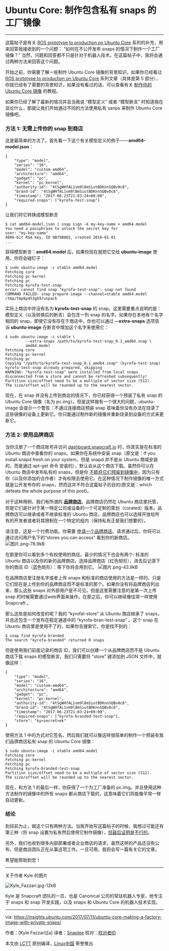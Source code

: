# Ubuntu Core: 制作包含私有 snaps 的工厂镜像
---
这篇帖子是有关 [ROS prototype to production on Ubuntu Core][1] 系列的补充，用来回答我接收到的一个问题： “如何在不公开发布 snaps 的情况下制作一个工厂镜像？” 当然，问题和回答都不只是针对于机器人技术。在这篇帖子中，我将会通过两种方法来回答这个问题。

开始之前，你需要了解一些制作 Ubuntu Core 镜像的背景知识，如果你已经看过 [ROS prototype to production on Ubuntu Core][3] 系列文章（具体是第 5 部分），你就已经有了需要的背景知识，如果没有看过的话，可以查看有关 [制作你的 Ubuntu Core 镜像][5] 的教程。

如果你已经了解了最新的情况并且当我说 “模型定义” 或者 “模型断言” 时知道我在谈论什么，那就让我们开始通过不同的方法使用私有 sanps 来制作 Ubuntu Core 镜像吧。

### 方法 1: 无需上传你的 snap 到商店
这是最简单的方法了。首先看一下这个有关模型定义的例子——**amd64-model.json**：
```
{
    "type": "model",
    "series": "16",
    "model": "custom-amd64",
    "architecture": "amd64",
    "gadget": "pc",
    "kernel": "pc-kernel",
    "authority-id": "4tSgWHfAL1vm9l8mSiutBDKnnSQBv0c8",
    "brand-id": "4tSgWHfAL1vm9l8mSiutBDKnnSQBv0c8",
    "timestamp": "2017-06-23T21:03:24+00:00",
    "required-snaps": ["kyrofa-test-snap"]
}
```
让我们将它转换成模型断言
```
$ cat amd64-model.json | snap sign -k my-key-name > amd64.model
You need a passphrase to unlock the secret key for
user: "my-key-name"
4096-bit RSA key, ID 0B79B865, created 2016-01-01
...
```
获得模型断言：**amd64.model** 后，如果你现在就把它交给 **ubuntu-image** 使用，你将会碰钉子：
```
$ sudo ubuntu-image -c stable amd64.model 
Fetching core
Fetching pc-kernel
Fetching pc
Fetching kyrofa-test-snap
error: cannot find snap "kyrofa-test-snap": snap not found
COMMAND FAILED: snap prepare-image --channel=stable amd64.model /tmp/tmp6p453gk9/unpack
```
实际上商店中并没有名为 **kyrofa-test-snap** 的 snap。这里需要重点说明的是：模型定义（以及转换后的断言）会包含一列 snap 的名字。如果你在本地有个名字相同的 snap，即使它没有存在于商店中，你也可以通过 **--extra-snaps**  选项告诉 **ubuntu-image**  在断言中增加这个名字来使用它：
```
$ sudo ubuntu-image -c stable \
         --extra-snaps /path/to/kyrofa-test-snap_0.1_amd64.snap \
         amd64.model
Fetching core
Fetching pc-kernel
Fetching pc
Copying "/path/to/kyrofa-test-snap_0.1_amd64.snap" (kyrofa-test-snap)
kyrofa-test-snap already prepared, skipping
WARNING: "kyrofa-test-snap" were installed from local snaps
disconnected from a store and cannot be refreshed subsequently!
Partition size/offset need to be a multiple of sector size (512).
The size/offset will be rounded up to the nearest sector.
```
现在，在 snap 并没有上传到商店的情况下，你已经获得一个预装了私有 snap 的 Ubuntu Core 镜像（名为 pc.img）。但是这样做有一个很大的问题，ubuntu-image 会提示一个警告：不通过连接商店预装 snap 意味着你没有办法在烧录了这些镜像的设备上更新它。你只能通过制作新的镜像并重新烧录到设备的方式来更新它。

### 方法 2: 使用品牌商店
当你注册了一个商店账号并访问 [dashboard.snapcraft.io][6] 时，你其实是在标准的 Ubuntu 商店中查看你的 snaps。如果你在系统中安装 snap（原文是：If you install snapd fresh on your system，但是 snapd 并不是从 Ubuntu 商城安装的，而是通过 apt-get 命令 安装的），默认会从这个商店下载。虽然你可以在 Ubuntu 商店中发布私有的 snaps，但是你 [不能将它们预装到镜像中][7]，因为只有你（以及你添加的合作者）才有权限去使用它。在这种情况下制作镜像的唯一方式就是公开发布你的 snaps，然而这并不符合这篇帖子的目的(原文是：which defeats the whole purpose of this post)。

对于这种用例，我们有所谓的 **[品牌商店][8]**。品牌商店仍然在 Ubuntu 商店里托管，但是它们是针对于某一特定公司或设备的一个可定制的策划（curated）版本。品牌商店可以继承或者不继承标准的 Ubuntu 商店，品牌商店也可以选择开放给所有的开发者或者将其限制在一个特定的组内（保持私有正是我们想要的）。

请注意，这是一个付费功能。你需要 [申请一个品牌商店][9]。请求通过后，你将可以通过访问用户名下的“stores you can access” 看到你的新商店。
![图片.png-78.9kB][10]

在那里你可以看到多个有权使用的商店。最少的情况下也会有两个: 标准的 Ubuntu 商店以及你的新的品牌商店。选择品牌商店（红色矩形），进去后记录下你的商店 ID（蓝色矩形）：等下你将会用到它。
![图片.png-43.9kB][11]


在品牌商店里注册名字或者上传 snaps  和标准的商店使用的方法是一样的，只是它们现在是上传到你的品牌商店而不是标准的那个。如果你没有将品牌商店列出来，那么这些 snaps 对外部用户是不可见。但是这里需要注意的是第一次上传 snap 的时候需要通过web界面来操作。在那之后，你可以继续像往常一样使用 Snapcraft 。

那么这些是如何改变的呢？我的 “kyrofal-store” 从 Ubuntu 商店继承了 snaps，并且还包含一个发布在稳定通道中的 “kyrofa-bran-test-snap” 。这个 snap 在 Ubuntu 商店里是使用不了的，如果你去搜索它，你是找不到的：
```
$ snap find kyrofa-branded
The search "kyrofa-branded" returned 0 snaps
```

但是使用我们前面记录的商店 ID，我们可以创建一个从品牌商店而不是 Ubuntu 商店下载 snaps 的模型断言。我们只需要将 “store” 键添加到 JSON 文件中，就像这样：
```
{
    "type": "model",
    "series": "16",
    "model": "custom-amd64",
    "architecture": "amd64",
    "gadget": "pc",
    "kernel": "pc-kernel",
    "authority-id": "4tSgWHfAL1vm9l8mSiutBDKnnSQBv0c8",
    "brand-id": "4tSgWHfAL1vm9l8mSiutBDKnnSQBv0c8",
    "timestamp": "2017-06-23T21:03:24+00:00",
    "required-snaps": ["kyrofa-branded-test-snap"],
    "store": "ky<secret>ek"
}
```
使用方法 1 中的方式对它签名，然后我们就可以像这样很简单的制作一个预装有我们品牌商店私有 snap 的 Ubuntu Core 镜像：
```
$ sudo ubuntu-image -c stable amd64.model
Fetching core
Fetching pc-kernel
Fetching pc
Fetching kyrofa-branded-test-snap
Partition size/offset need to be a multiple of sector size (512).
The size/offset will be rounded up to the nearest sector.
```
现在，和方法 1 的最后一样，你获得了一个为工厂准备的 pc.img。并且使用这种方法制作的镜像中的所有 snaps 都从商店下载的，这意味着它们将能像平常一样自动更新。

### 结论

到目前为止，做这个只有两种方法。当我开始写这篇帖子的时候，我想过可能还有第三种（将 snap 设置为私有然后使用它制作镜像），[但最后证明是不行的][12]。

另外，我们也收到很多内部部署或者企业商店的请求，虽然这样的产品还没有公布，但是商店团队正在从事这项工作。一旦可用，我将会写一篇有关它的文章。

希望能帮助到您！


---
关于作者
Kyle 的图片

![Kyle_Fazzari.jpg-12kB][13]

Kyle 是 Snapcraft 团队的一员，也是 Canonical 公司的常驻机器人专家，他专注于 snaps 和 snap 开发实践，以及 snaps 和 Ubuntu Core 的机器人技术实现。

- - - 
via: https://insights.ubuntu.com/2017/07/11/ubuntu-core-making-a-factory-image-with-private-snaps/

作者：[Kyle Fazzari][a]
译者：[Snaplee](https://github.com/Snaplee)
校对：[校对者ID](https://github.com/校对者ID)

本文由 [LCTT](https://github.com/LCTT/TranslateProject) 原创编译，[Linux中国](https://linux.cn/) 荣誉推出

  [1]: https://insights.ubuntu.com/2017/04/06/from-ros-prototype-to-production-on-ubuntu-core/
  [2]: https://insights.ubuntu.com/2017/04/06/from-ros-prototype-to-production-on-ubuntu-core/
  [3]: https://insights.ubuntu.com/2017/04/06/from-ros-prototype-to-production-on-ubuntu-core/
  [4]: https://insights.ubuntu.com/2017/04/06/from-ros-prototype-to-production-on-ubuntu-core/
  [5]: https://tutorials.ubuntu.com/tutorial/create-your-own-core-image
  [6]: https://dashboard.snapcraft.io/dev/snaps/
  [7]: https://forum.snapcraft.io/t/unable-to-create-an-image-that-uses-private-snaps
  [8]: https://docs.ubuntu.com/core/en/build-store/index?_ga=2.103787520.1269328701.1501772209-778441655.1499262639
  [9]: https://docs.ubuntu.com/core/en/build-store/create
  [10]: http://static.zybuluo.com/apollomoon/hzffexclyv4srqsnf52a9udc/%E5%9B%BE%E7%89%87.png
  [11]: http://static.zybuluo.com/apollomoon/9gevrgmq01s3vdtp5qfa8tp7/%E5%9B%BE%E7%89%87.png
  [12]: https://forum.snapcraft.io/t/unable-to-create-an-image-that-uses-private-snaps/1115
  [13]: http://static.zybuluo.com/apollomoon/xaxxjof19s7cbgk00xntgmqa/Kyle_Fazzari.jpg
  [14]: https://insights.ubuntu.com/2017/04/06/from-ros-prototype-to-production-on-ubuntu-core/
